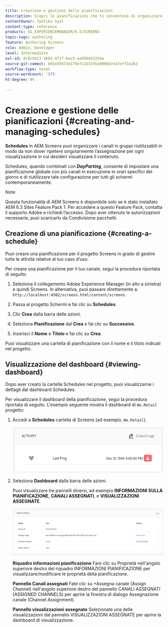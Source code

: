 ```yaml
---
title: Creazione e gestione delle pianificazioni
description: Scopri le pianificazioni che ti consentono di organizzare i canali in gruppi riutilizzabili in modo da non dover ripetere individualmente le assegnazioni per ogni visualizzazione in cui desideri visualizzare il contenuto.
contentOwner: Jyotika Syal
content-type: reference
products: SG_EXPERIENCEMANAGER/6.5/SCREENS
topic-tags: authoring
feature: Authoring Screens
role: Admin, Developer
level: Intermediate
exl-id: dc9c5413-3b03-4f1f-bac5-aa599443254a
source-git-commit: b65e59473e175e7c1b31fba900bb7e47eff3a263
workflow-type: tm+mt
source-wordcount: '375'
ht-degree: 0%

---
```


# Creazione e gestione delle pianificazioni {#creating-and-managing-schedules}

**Schedules** in AEM Screens puoi organizzare i canali in gruppi riutilizzabili in modo da non dover ripetere singolarmente l’assegnazione per ogni visualizzazione in cui desideri visualizzare il contenuto.

Schedules, quando combinati con ***DayParting***, consente di impostare una pianificazione globale con più canali in esecuzione in orari specifici del giorno e di riutilizzare tale configurazione per tutti gli schermi contemporaneamente.

>[!NOTE]
>
>Questa funzionalità di AEM Screens è disponibile solo se è stato installato AEM 6.3 Sites Feature Pack 1. Per accedere a questo Feature Pack, contatta il supporto Adobe e richiedi l’accesso. Dopo aver ottenuto le autorizzazioni necessarie, puoi scaricarlo da Condivisione pacchetti.

## Creazione di una pianificazione {#creating-a-schedule}

Puoi creare una pianificazione per il progetto Screens in grado di gestire tutte le attività relative al tuo caso d’uso.

Per creare una pianificazione per il tuo canale, segui la procedura riportata di seguito:

1. Seleziona il collegamento Adobe Experience Manager (in alto a sinistra) e quindi Screens. In alternativa, puoi passare direttamente a: `http://localhost:4502/screens.html/content/screens`.
1. Passa al progetto Schermi e fai clic su **Schedules**.
1. Clic **Crea** dalla barra delle azioni.
1. Seleziona **Pianificazione** dal **Crea** e fai clic su **Successivo**.

1. Inserisci il **Nome** e **Titolo** e fai clic su **Crea**.

Puoi visualizzare una cartella di pianificazione con il nome e il titolo indicati nel progetto.


## Visualizzazione del dashboard {#viewing-dashboard}

Dopo aver creato la cartella Schedules nel progetto, puoi visualizzarne i dettagli dal dashboard Schedules.

Per visualizzare il dashboard della pianificazione, segui la procedura riportata di seguito. L&#39;esempio seguente mostra il dashboard di `We.Retail` progetto:

1. Accedi a **Schedules** cartella di Screens (ad esempio, `We.Retail`).

   ![chlimage_1](assets/chlimage_1.png)

1. Seleziona **Dashboard** dalla barra delle azioni.

   Puoi visualizzare tre pannelli diversi, ad esempio **INFORMAZIONI SULLA PIANIFICAZIONE**, **CANALI ASSEGNATI**, e **VISUALIZZAZIONI ASSEGNATE**.

   ![chlimage_1-1](assets/chlimage_1-1.png)

   **Riquadro informazioni pianificazione** Fare clic su Proprietà nell&#39;angolo superiore destro del riquadro INFORMAZIONI PIANIFICAZIONE per visualizzare/modificare le proprietà della pianificazione.

   **Pannello Canali assegnati** Fate clic su +Assegna canale (Assign Channel) nell&#39;angolo superiore destro del pannello CANALI ASSEGNATI (ASSIGNED CHANNELS) per aprire la finestra di dialogo Assegnazione canale (Channel Assignment).

   **Pannello visualizzazioni assegnate** Selezionate una delle visualizzazioni dal pannello VISUALIZZAZIONI ASSEGNATE per aprire la dashboard di visualizzazione.

